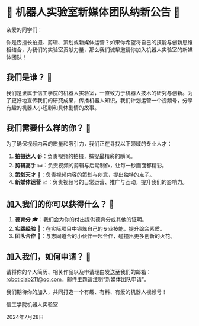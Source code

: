 # 🤖 机器人实验室新媒体团队纳新公告 🎥

亲爱的同学们：

你是否擅长拍摄、剪辑、策划或新媒体运营？如果你希望将自己的技能与创新思维相结合，为我们的实验室贡献力量，那么我们诚挚邀请你加入机器人实验室的新媒体团队！

## 我们是谁？ 🤔

我们是隶属于信工学院的机器人实验室，一直致力于机器人技术的研究与创新。为了更好地宣传我们的研究成果，传播机器人知识，我们计划运营一个视频号，分享有趣的机器人小短剧和具体剧情的故事。

## 我们需要什么样的你？ 🌟

为了确保视频内容的质量和吸引力，我们正在寻找以下领域的专业人才：

1. **拍摄达人** 📹：负责视频的拍摄，捕捉最精彩的瞬间。
2. **剪辑高手** ✂️：负责视频的剪辑与后期制作，让每一秒画面都精彩。
3. **策划天才** 🧠：负责视频内容的策划与创意，提出独特的点子。
4. **新媒体运营** 📈：负责视频号的日常运营、推广与互动，提升我们的影响力。

## 加入我们的你可以获得什么？ 🎁

1. **德育分** 🎓：我们会为你的付出提供德育分或其他的证明。
2. **实践经验** 💼：在实际项目中锻炼自己的专业技能，提升综合素质。
3. **团队合作** 🤝：与志同道合的小伙伴一起合作，碰撞出更多创新的火花。

## 加入我们，如何申请？ 📧

请将你的个人简历、相关作品以及申请理由发送至我们的邮箱：<roboticlab211@qq.com>。邮件主题请注明“新媒体团队申请”。

我们期待你的加入，共同打造一个有趣、有料、有爱的机器人视频号！

信工学院机器人实验室

2024年7月28日
